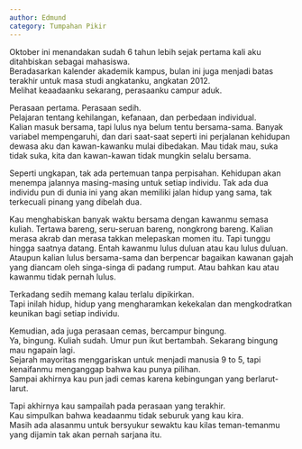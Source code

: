 ```yaml
---
author: Edmund
category: Tumpahan Pikir
---
```


Oktober ini menandakan sudah 6 tahun lebih sejak pertama kali aku ditahbiskan sebagai mahasiswa.  
Beradasarkan kalender akademik kampus, bulan ini juga menjadi batas terakhir untuk masa studi angkatanku, angkatan 2012.  
Melihat keaadaanku sekarang, perasaanku campur aduk.  

Perasaan pertama. Perasaan sedih.   
Pelajaran tentang kehilangan, kefanaan, dan perbedaan individual.   
Kalian masuk bersama, tapi lulus nya belum tentu bersama-sama. Banyak variabel mempengaruhi, dan dari saat-saat seperti ini perjalanan kehidupan dewasa aku dan kawan-kawanku mulai dibedakan. Mau tidak mau, suka tidak suka, kita dan kawan-kawan tidak mungkin selalu bersama.   

Seperti ungkapan, tak ada pertemuan tanpa perpisahan. Kehidupan akan menempa jalannya masing-masing untuk setiap individu. Tak ada dua individu pun di dunia ini yang akan memiliki jalan hidup yang sama, tak terkecuali pinang yang dibelah dua.      

Kau menghabiskan banyak waktu bersama dengan kawanmu semasa kuliah. Tertawa bareng, seru-seruan bareng, nongkrong bareng. Kalian merasa akrab dan merasa takkan melepaskan momen itu. Tapi tunggu hingga saatnya datang. Entah kawanmu lulus duluan atau kau lulus duluan. Ataupun kalian lulus bersama-sama dan berpencar bagaikan kawanan gajah yang diancam oleh singa-singa di padang rumput. Atau bahkan kau atau kawanmu tidak pernah lulus.      

Terkadang sedih memang kalau terlalu dipikirkan.    
Tapi inilah hidup, hidup yang mengharamkan kekekalan dan mengkodratkan keunikan bagi setiap individu.   

Kemudian, ada juga perasaan cemas, bercampur bingung.     
Ya, bingung. Kuliah sudah. Umur pun ikut bertambah. Sekarang bingung mau ngapain lagi.      
Sejarah mayoritas menggariskan untuk menjadi manusia 9 to 5, tapi kenaifanmu menganggap bahwa kau punya pilihan.    
Sampai akhirnya kau pun jadi cemas karena kebingungan yang berlarut-larut.      

Tapi akhirnya kau sampailah pada perasaan yang terakhir.      
Kau simpulkan bahwa keadaanmu tidak seburuk yang kau kira.      
Masih ada alasanmu untuk bersyukur sewaktu kau kilas teman-temanmu yang dijamin tak akan pernah sarjana itu.    
